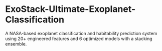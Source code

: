# ExoStack-Ultimate-Exoplanet-Classification
A NASA-based exoplanet classification and habitability prediction system using 20+ engineered features and 6 optimized models with a stacking ensemble.
